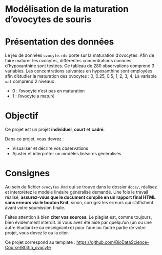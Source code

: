 Modélisation de la maturation d’ovocytes de souris
================

<!--- do not edit readme.md ---->

# Présentation des données

Le jeu de données `ovocyte.rds` porte sur la maturation d’ovocytes. Afin
de faire maturer les ovocytes, différentes concentrations connues
d’hypoxanthine sont testées. Ce tableau de 280 observations comprend 3
variables. Les concentrations suivantes en hypoxanthine sont employées
afin d’étudier la maturation des ovocytes : 0, 0.25, 0.5, 1, 2, 3, 4. La
variable `mat` comprend 2 niveaux :

-   0 : l’ovocyte n’est pas en maturation
-   1 : l’ovocyte a maturé

# Objectif

Ce projet est un projet **individuel**, **court** et **cadré**.

Dans ce projet, vous devrez :

-   Visualiser et décrire vos observations
-   Ajuster et interpréter un modèles linéaires généralisés

# Consignes

Au sein du fichier `ovocytes.Rmd` qui se trouve dans le dossier `docs/`,
réalisez et interprétez le modèle linéaire généralisé demandé. Une fois
le travail réalisé, **assurez-vous que le document compile en un rapport
final HTML sans erreurs via le bouton Knit**, sinon, corrigez les
erreurs qui s’affichent avant votre soumission finale.

Faites attention à bien **citer vos sources**. Le plagiat est, comme
toujours, bien évidemment interdit. Si vous avez été aidé par quelqu’un
(un ou une autre étudiant•e ou enseignant•e) pour l’une ou l’autre
partie de votre projet, vous devez le ou la citer.

Ce projet correspond au template :
<https://github.com/BioDataScience-Course/B03Ia_ovocyte>
